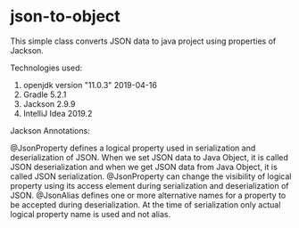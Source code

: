 # json-to-object

This simple class converts JSON data to java project using properties of Jackson.

Technologies used:

1. openjdk version "11.0.3" 2019-04-16
2. Gradle 5.2.1
3. Jackson 2.9.9
4. IntelliJ Idea 2019.2

Jackson Annotations:

@JsonProperty defines a logical property used in serialization and deserialization of JSON. When we set JSON data to Java Object, it is called JSON deserialization and when we get JSON data from Java Object, it is called JSON serialization. @JsonProperty can change the visibility of logical property using its access element during serialization and deserialization of JSON. @JsonAlias defines one or more alternative names for a property to be accepted during deserialization. At the time of serialization only actual logical property name is used and not alias. 

